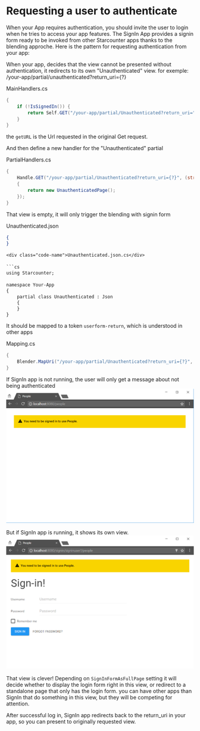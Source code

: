 # Requesting a user to authenticate

When your App requires authentication, you should invite the user to login when he tries to access your app features.
The SignIn App provides a signin form ready to be invoked from other Starcounter apps thanks to the blending approche.
Here is the pattern for requesting authentication from your app:

When your app, decides that the view cannot be presented without authentication, it redirects to its own "Unauthenticated" view. 
for exemple: /your-app/partial/unauthenticated?return_uri={?}

<div class="code-name">MainHandlers.cs</div>

```cs
{
	if (!IsSignedIn()) {
		return Self.GET("/your-app/partial/Unauthenticated?return_uri=" + getURL);
	}
}
```

the `getURL` is the Url requested in the original Get request.


And then define a new handler for the "Unauthenticated" partial

<div class="code-name">PartialHandlers.cs</div>

```cs
{
	Handle.GET("/your-app/partial/Unauthenticated?return_uri={?}", (string returnUri) => 
	{
		return new UnauthenticatedPage();
	});
}
```

That view is empty, it will only trigger the blending with signin form

<div class="code-name">Unauthenticated.json</div>

```json
{
}
```

```
<div class="code-name">Unauthenticated.json.cs</div>

```cs
using Starcounter;

namespace Your-App 
{
    partial class Unauthenticated : Json 
    {
    }
}
```

It should be mapped to a token `userform-return`, which is understood in other apps

<div class="code-name">Mapping.cs</div>

```cs
{
	Blender.MapUri("/your-app/partial/Unauthenticated?return_uri={?}", "userform-return");
}
```

If SignIn app is not running, the user will only get a message about not being authenticated 
![When signin app is not running](/assets/Authentication-nosignin.png)

But if SignIn app is running, it shows its own view. 
![When signin app is running](/assets/signin-authentication.png)

That view is clever! Depending on `SignInFormAsFullPage` setting it will decide whether to display the login form right in this view, or redirect to a standalone page that only has the login form.
you can have other apps than SignIn that do something in this view, but they will be competing for attention.

After successful log in, SignIn app redirects back to the return_uri in your app, so you can present to originally requested view.
